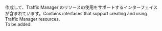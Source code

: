 <Namespace Name="Microsoft.Azure.Management.TrafficManager.Fluent">
  <Docs>
    <summary><span data-ttu-id="6c6c6-101">作成して、Traffic Manager のリソースの使用をサポートするインターフェイスが含まれています。</span><span class="sxs-lookup"><span data-stu-id="6c6c6-101">Contains interfaces that support creating and using Traffic Manager resources.</span></span></summary> 
    <remarks>To be added.</remarks>
  </Docs>
</Namespace>
